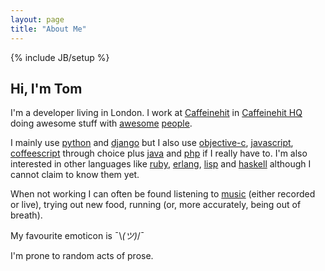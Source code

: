 ```yaml
---
layout: page
title: "About Me"
---
```

{% include JB/setup %}

Hi, I'm Tom
-----------

I'm a developer living in London. I work at [Caffeinehit](http://caffeinehit.com) in [Caffeinehit HQ](http://maps.google.co.uk/maps?q=Caffeinehit+Ltd,+Rivington+Street,+London&hl=en&ll=51.525967,-0.080724&spn=0.006769,0.01929&sll=51.523431,-0.077376&sspn=0.014205,0.038581&z=16) doing awesome stuff with [awesome](http://twitter.com/caffeinehit) [people](http://twitter.com/flashingpumpkin).

I mainly use [python](http://python.org) and [django](http://djangoproject.com) but I also use [objective-c](http://developer.apple.com), [javascript](https://developer.mozilla.org/en/JavaScript), [coffeescript](http://coffeescript.com) through choice plus [java](http://java.com) and [php](http://php.net) if I really have to. I'm also interested in other languages like [ruby](http://ruby-lang.org), [erlang](http://erlang.org), [lisp](http://www.common-lisp.net) and [haskell](http://haskell.org) although I cannot claim to know them yet.

When not working I can often be found listening to [music](http://last.fm/user/spl1nter) (either recorded or live), trying out new food, running (or, more accurately, being out of breath).

My favourite emoticon is ¯\\_(ツ)_/¯

I'm prone to random acts of prose.
